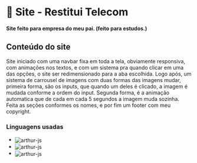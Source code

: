 # 💼 Site - Restitui Telecom
**Site feito para empresa do meu pai. (feito para estudos.)**

## Conteúdo do site
Site iniciado com uma navbar fixa em toda a tela, obviamente responsiva, com animações nos textos, e com um sistema pra quando clicar em uma das opções, o site ser redimensionado para a aba escolhida. Logo após, um sistema de carrousel de imagens com duas formas das imagens mudar, primeira forma, são os inputs, que quando um deles é clicado, a imagem é mudada conforme a ordem do input. Segunda forma, é a animação automatica que de cada em cada 5 segundos a imagem muda sozinha. Feita as seções conformes os nomes, e por fim um footer com meu copyright. 

### Linguagens usadas

- <img align="center" alt="arthur-js" src="https://img.shields.io/badge/html5-%23E34F26.svg?style=for-the-badge&logo=html5&logoColor=white">
- <img align="center" alt="arthur-js" src="https://img.shields.io/badge/css3-%231572B6.svg?style=for-the-badge&logo=css3&logoColor=white">
- <img align="center" alt="arthur-js" src="https://img.shields.io/badge/javascript-%23323330.svg?style=for-the-badge&logo=javascript&logoColor=%23F7DF1EE">
